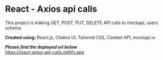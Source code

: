 # React - Axios api calls

This project is making GET, POST, PUT, DELETE API calls to mockapi, users schema

<b>Created using:</b> React.js, Chakra UI, Tailwind CSS, Context API, mockapi.io

***Please find the deployed url below***<br/>
https://react-axios-api-calls.netlify.app
